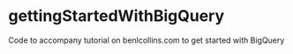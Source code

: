 # gettingStartedWithBigQuery
Code to accompany tutorial on benlcollins.com to get started with BigQuery
